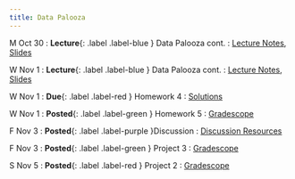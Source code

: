 ```yaml
---
title: Data Palooza
---
```


M Oct 30
: **Lecture**{: .label .label-blue } Data Palooza cont.
  : [Lecture Notes]({{site.baseurl}}/lectures/09/), [Slides](https://docs.google.com/presentation/d/1X4yLolUTf-gsfz2KTZnAbyowBXecFfwd/edit?usp=drive_link&ouid=105191304448844839665&rtpof=true&sd=true)


W Nov 1
: **Lecture**{: .label .label-blue } Data Palooza cont.
  : [Lecture Notes]({{site.baseurl}}/lectures/10/), [Slides](https://docs.google.com/presentation/d/1X4yLolUTf-gsfz2KTZnAbyowBXecFfwd/edit?usp=drive_link&ouid=105191304448844839665&rtpof=true&sd=true)


W Nov 1
: **Due**{: .label .label-red } Homework 4
  : [Solutions](https://docs.google.com/document/d/1wPITKFxHVmczJb66Sf7vrIaEgA1cCUdSKLoFQfDbWu8/edit?usp=drive_link)

W Nov 1
: **Posted**{: .label .label-green } Homework 5
  : [Gradescope](https://www.gradescope.com/courses/626344/assignments/3622513)

F Nov 3
: **Posted**{: .label .label-purple }Discussion
  : [Discussion Resources](https://drive.google.com/drive/folders/1TBOqhuq2-JFEcW0KNkbnC6UXtpGUsATe?usp=drive_link)

F Nov 3
: **Posted**{: .label .label-green } Project 3
  : [Gradescope](https://www.gradescope.com/courses/626344/assignments/3622703)

S Nov 5
: **Posted**{: .label .label-red } Project 2
  : [Gradescope](https://www.gradescope.com/courses/626344/assignments/3573936/)